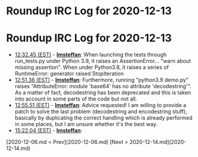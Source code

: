 # Roundup IRC Log for 2020-12-13 #
# Roundup IRC Log for 2020-12-13
* <a href="#12:32.45" id="12:32.45">12:32.45 (EST)</a> - __[lmsteffan](https://github.com/lmsteffan)__: When launching the tests through run_tests.py under Python 3.9, it raises an AssertionError... "warn about missing assertion". When under Python3.8, it raises a series of RuntimeError: generator raised StopIteration
* <a href="#12:51.36" id="12:51.36">12:51.36 (EST)</a> - __[lmsteffan](https://github.com/lmsteffan)__: Furthermore, running "python3.9 demo.py" raises "AttributeError: module 'base64' has no attribute 'decodestring'". As a matter of fact, decodestring has been deprecated and this is taken into account in some parts of the code but not all.
* <a href="#12:55.51" id="12:55.51">12:55.51 (EST)</a> - __[lmsteffan](https://github.com/lmsteffan)__: Advice requested! I am willing to provide a patch to solve the last problem (decodestring and encodestring stuff), basically by duplicating the correct handling which is already performed in some places, but I am unsure whether it's the best way.
* <a href="#15:22.04" id="15:22.04">15:22.04 (EST)</a> - __[lmsteffan](https://github.com/lmsteffan)__: 

<div class="inpage-footer">
[2020-12-06.md < Prev](2020-12-06.md)
[Next > 2020-12-14.md](2020-12-14.md)
</div>

